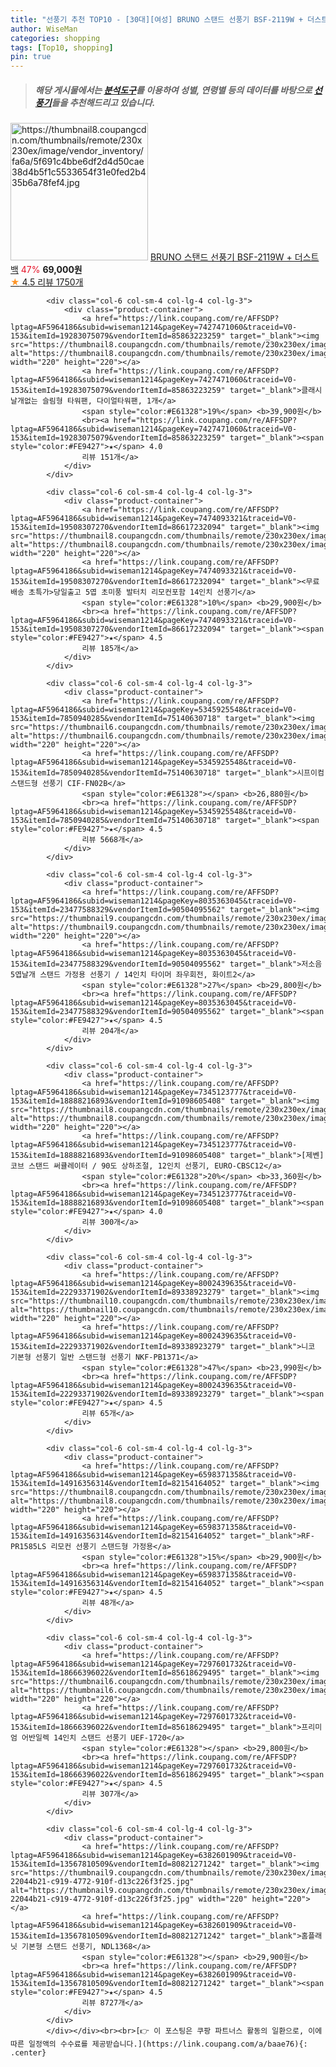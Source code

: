 ```yaml
---
title: "선풍기 추천 TOP10 - [30대][여성] BRUNO 스탠드 선풍기 BSF-2119W + 더스트백"
author: WiseMan
categories: shopping
tags: [Top10, shopping]
pin: true
---
```


> ##### 해당 게시물에서는 [**분석도구**](https://itemscout.io/)를 이용하여 **성별**, **연령별** 등의 데이터를 바탕으로 [**선풍기**](https://link.coupang.com/a/baae76)들을 추천해드리고 있습니다.
<div class="container"><div class="row">
            <div class="col-6 col-sm-4 col-lg-4 col-lg-3">
                <div class="product-container">
                    <a href="https://link.coupang.com/re/AFFSDP?lptag=AF5964186&subid=wiseman1214&pageKey=7217061177&traceid=V0-153&itemId=18279164955&vendorItemId=88953610567" target="_blank"><img src="https://thumbnail8.coupangcdn.com/thumbnails/remote/230x230ex/image/vendor_inventory/fa6a/5f691c4bbe6df2d4d50cae38d4b5f1c5533654f31e0fed2b435b6a78fef4.jpg" alt="https://thumbnail8.coupangcdn.com/thumbnails/remote/230x230ex/image/vendor_inventory/fa6a/5f691c4bbe6df2d4d50cae38d4b5f1c5533654f31e0fed2b435b6a78fef4.jpg" width="220" height="220"></a>
                    <a href="https://link.coupang.com/re/AFFSDP?lptag=AF5964186&subid=wiseman1214&pageKey=7217061177&traceid=V0-153&itemId=18279164955&vendorItemId=88953610567" target="_blank">BRUNO 스탠드 선풍기 BSF-2119W + 더스트백</a>
                    <span style="color:#E61328">47%</span> <b>69,000원</b>
                    <br><a href="https://link.coupang.com/re/AFFSDP?lptag=AF5964186&subid=wiseman1214&pageKey=7217061177&traceid=V0-153&itemId=18279164955&vendorItemId=88953610567" target="_blank"><span style="color:#FE9427">★</span> 4.5
                    리뷰 1750개</a>
                </div>
            </div>
            
            <div class="col-6 col-sm-4 col-lg-4 col-lg-3">
                <div class="product-container">
                    <a href="https://link.coupang.com/re/AFFSDP?lptag=AF5964186&subid=wiseman1214&pageKey=7427471060&traceid=V0-153&itemId=19283075079&vendorItemId=85863223259" target="_blank"><img src="https://thumbnail8.coupangcdn.com/thumbnails/remote/230x230ex/image/vendor_inventory/da83/45cfa38c9ad35a2bf27c4ebcef540cd62e6c98f68c4dcc810ba7e97e2b5f.jpg" alt="https://thumbnail8.coupangcdn.com/thumbnails/remote/230x230ex/image/vendor_inventory/da83/45cfa38c9ad35a2bf27c4ebcef540cd62e6c98f68c4dcc810ba7e97e2b5f.jpg" width="220" height="220"></a>
                    <a href="https://link.coupang.com/re/AFFSDP?lptag=AF5964186&subid=wiseman1214&pageKey=7427471060&traceid=V0-153&itemId=19283075079&vendorItemId=85863223259" target="_blank">클래시 날개없는 슬림형 타워팬, 다이얼타워팬, 1개</a>
                    <span style="color:#E61328">19%</span> <b>39,900원</b>
                    <br><a href="https://link.coupang.com/re/AFFSDP?lptag=AF5964186&subid=wiseman1214&pageKey=7427471060&traceid=V0-153&itemId=19283075079&vendorItemId=85863223259" target="_blank"><span style="color:#FE9427">★</span> 4.0
                    리뷰 151개</a>
                </div>
            </div>
            
            <div class="col-6 col-sm-4 col-lg-4 col-lg-3">
                <div class="product-container">
                    <a href="https://link.coupang.com/re/AFFSDP?lptag=AF5964186&subid=wiseman1214&pageKey=7474093321&traceid=V0-153&itemId=19508307270&vendorItemId=86617232094" target="_blank"><img src="https://thumbnail8.coupangcdn.com/thumbnails/remote/230x230ex/image/0820_amir_esrgan_inf80k_batch_0_max3k/d9ea/5e98e2d532c6795897b229524159ff8e915252a9afd36ff4c2bbf8ace2e6.png" alt="https://thumbnail8.coupangcdn.com/thumbnails/remote/230x230ex/image/0820_amir_esrgan_inf80k_batch_0_max3k/d9ea/5e98e2d532c6795897b229524159ff8e915252a9afd36ff4c2bbf8ace2e6.png" width="220" height="220"></a>
                    <a href="https://link.coupang.com/re/AFFSDP?lptag=AF5964186&subid=wiseman1214&pageKey=7474093321&traceid=V0-153&itemId=19508307270&vendorItemId=86617232094" target="_blank"><무료배송 초특가>당일출고 5엽 초미풍 발터치 리모컨포함 14인치 선풍기</a>
                    <span style="color:#E61328">10%</span> <b>29,900원</b>
                    <br><a href="https://link.coupang.com/re/AFFSDP?lptag=AF5964186&subid=wiseman1214&pageKey=7474093321&traceid=V0-153&itemId=19508307270&vendorItemId=86617232094" target="_blank"><span style="color:#FE9427">★</span> 4.5
                    리뷰 185개</a>
                </div>
            </div>
            
            <div class="col-6 col-sm-4 col-lg-4 col-lg-3">
                <div class="product-container">
                    <a href="https://link.coupang.com/re/AFFSDP?lptag=AF5964186&subid=wiseman1214&pageKey=5345925548&traceid=V0-153&itemId=7850940285&vendorItemId=75140630718" target="_blank"><img src="https://thumbnail6.coupangcdn.com/thumbnails/remote/230x230ex/image/0820_amir_esrgan_inf80k_batch_0_max3k/4694/f54c30b6f7f659a4f765f827b6fdbfb1b5e100a99e3ab08e33107caa48b8.jpg" alt="https://thumbnail6.coupangcdn.com/thumbnails/remote/230x230ex/image/0820_amir_esrgan_inf80k_batch_0_max3k/4694/f54c30b6f7f659a4f765f827b6fdbfb1b5e100a99e3ab08e33107caa48b8.jpg" width="220" height="220"></a>
                    <a href="https://link.coupang.com/re/AFFSDP?lptag=AF5964186&subid=wiseman1214&pageKey=5345925548&traceid=V0-153&itemId=7850940285&vendorItemId=75140630718" target="_blank">시프이컴 스탠드형 선풍기 CIF-FN02B</a>
                    <span style="color:#E61328"></span> <b>26,880원</b>
                    <br><a href="https://link.coupang.com/re/AFFSDP?lptag=AF5964186&subid=wiseman1214&pageKey=5345925548&traceid=V0-153&itemId=7850940285&vendorItemId=75140630718" target="_blank"><span style="color:#FE9427">★</span> 4.5
                    리뷰 5668개</a>
                </div>
            </div>
            
            <div class="col-6 col-sm-4 col-lg-4 col-lg-3">
                <div class="product-container">
                    <a href="https://link.coupang.com/re/AFFSDP?lptag=AF5964186&subid=wiseman1214&pageKey=8035363045&traceid=V0-153&itemId=23477588329&vendorItemId=90504095562" target="_blank"><img src="https://thumbnail9.coupangcdn.com/thumbnails/remote/230x230ex/image/vendor_inventory/50d7/3372278c33c351f66b35a36e119b63ff199baff02a198bfc67ed00b93373.jpg" alt="https://thumbnail9.coupangcdn.com/thumbnails/remote/230x230ex/image/vendor_inventory/50d7/3372278c33c351f66b35a36e119b63ff199baff02a198bfc67ed00b93373.jpg" width="220" height="220"></a>
                    <a href="https://link.coupang.com/re/AFFSDP?lptag=AF5964186&subid=wiseman1214&pageKey=8035363045&traceid=V0-153&itemId=23477588329&vendorItemId=90504095562" target="_blank">저소음 5엽날개 스탠드 가정용 선풍기 / 14인치 타이머 좌우회전, 화이트2</a>
                    <span style="color:#E61328">27%</span> <b>29,800원</b>
                    <br><a href="https://link.coupang.com/re/AFFSDP?lptag=AF5964186&subid=wiseman1214&pageKey=8035363045&traceid=V0-153&itemId=23477588329&vendorItemId=90504095562" target="_blank"><span style="color:#FE9427">★</span> 4.5
                    리뷰 204개</a>
                </div>
            </div>
            
            <div class="col-6 col-sm-4 col-lg-4 col-lg-3">
                <div class="product-container">
                    <a href="https://link.coupang.com/re/AFFSDP?lptag=AF5964186&subid=wiseman1214&pageKey=7345123777&traceid=V0-153&itemId=18888216893&vendorItemId=91098605408" target="_blank"><img src="https://thumbnail8.coupangcdn.com/thumbnails/remote/230x230ex/image/vendor_inventory/0692/e56b040ac10a75e99ceaa548ce1955543f65f1519529c02f9781aef3bf18.jpg" alt="https://thumbnail8.coupangcdn.com/thumbnails/remote/230x230ex/image/vendor_inventory/0692/e56b040ac10a75e99ceaa548ce1955543f65f1519529c02f9781aef3bf18.jpg" width="220" height="220"></a>
                    <a href="https://link.coupang.com/re/AFFSDP?lptag=AF5964186&subid=wiseman1214&pageKey=7345123777&traceid=V0-153&itemId=18888216893&vendorItemId=91098605408" target="_blank">[제벤] 코브 스탠드 써큘레이터 / 90도 상하조절, 12인치 선풍기, EURO-CBSC12</a>
                    <span style="color:#E61328">20%</span> <b>33,360원</b>
                    <br><a href="https://link.coupang.com/re/AFFSDP?lptag=AF5964186&subid=wiseman1214&pageKey=7345123777&traceid=V0-153&itemId=18888216893&vendorItemId=91098605408" target="_blank"><span style="color:#FE9427">★</span> 4.0
                    리뷰 300개</a>
                </div>
            </div>
            
            <div class="col-6 col-sm-4 col-lg-4 col-lg-3">
                <div class="product-container">
                    <a href="https://link.coupang.com/re/AFFSDP?lptag=AF5964186&subid=wiseman1214&pageKey=8002439635&traceid=V0-153&itemId=22293371902&vendorItemId=89338923279" target="_blank"><img src="https://thumbnail10.coupangcdn.com/thumbnails/remote/230x230ex/image/vendor_inventory/80d0/a9789e752cf62355f5e4e1c671abf3eec0ce943186483a71fdab0ab85ce6.jpg" alt="https://thumbnail10.coupangcdn.com/thumbnails/remote/230x230ex/image/vendor_inventory/80d0/a9789e752cf62355f5e4e1c671abf3eec0ce943186483a71fdab0ab85ce6.jpg" width="220" height="220"></a>
                    <a href="https://link.coupang.com/re/AFFSDP?lptag=AF5964186&subid=wiseman1214&pageKey=8002439635&traceid=V0-153&itemId=22293371902&vendorItemId=89338923279" target="_blank">니코 기본형 선풍기 일반 스탠드형 선풍기 NKF-PB1371</a>
                    <span style="color:#E61328">47%</span> <b>23,990원</b>
                    <br><a href="https://link.coupang.com/re/AFFSDP?lptag=AF5964186&subid=wiseman1214&pageKey=8002439635&traceid=V0-153&itemId=22293371902&vendorItemId=89338923279" target="_blank"><span style="color:#FE9427">★</span> 4.5
                    리뷰 65개</a>
                </div>
            </div>
            
            <div class="col-6 col-sm-4 col-lg-4 col-lg-3">
                <div class="product-container">
                    <a href="https://link.coupang.com/re/AFFSDP?lptag=AF5964186&subid=wiseman1214&pageKey=6598371358&traceid=V0-153&itemId=14916356314&vendorItemId=82154164052" target="_blank"><img src="https://thumbnail8.coupangcdn.com/thumbnails/remote/230x230ex/image/vendor_inventory/2689/067091c3a3324d574a5bdbeac767d458bc6874cf0ddce90f5b622bc180ce.jpg" alt="https://thumbnail8.coupangcdn.com/thumbnails/remote/230x230ex/image/vendor_inventory/2689/067091c3a3324d574a5bdbeac767d458bc6874cf0ddce90f5b622bc180ce.jpg" width="220" height="220"></a>
                    <a href="https://link.coupang.com/re/AFFSDP?lptag=AF5964186&subid=wiseman1214&pageKey=6598371358&traceid=V0-153&itemId=14916356314&vendorItemId=82154164052" target="_blank">RF-PR1585LS 리모컨 선풍기 스탠드형 가정용</a>
                    <span style="color:#E61328">15%</span> <b>29,900원</b>
                    <br><a href="https://link.coupang.com/re/AFFSDP?lptag=AF5964186&subid=wiseman1214&pageKey=6598371358&traceid=V0-153&itemId=14916356314&vendorItemId=82154164052" target="_blank"><span style="color:#FE9427">★</span> 4.5
                    리뷰 48개</a>
                </div>
            </div>
            
            <div class="col-6 col-sm-4 col-lg-4 col-lg-3">
                <div class="product-container">
                    <a href="https://link.coupang.com/re/AFFSDP?lptag=AF5964186&subid=wiseman1214&pageKey=7297601732&traceid=V0-153&itemId=18666396022&vendorItemId=85618629495" target="_blank"><img src="https://thumbnail6.coupangcdn.com/thumbnails/remote/230x230ex/image/vendor_inventory/8f52/5739b9adb45adbed9883b8dd3c8b4ede9239ae67aefa263b0ef7b64c3e5b.jpg" alt="https://thumbnail6.coupangcdn.com/thumbnails/remote/230x230ex/image/vendor_inventory/8f52/5739b9adb45adbed9883b8dd3c8b4ede9239ae67aefa263b0ef7b64c3e5b.jpg" width="220" height="220"></a>
                    <a href="https://link.coupang.com/re/AFFSDP?lptag=AF5964186&subid=wiseman1214&pageKey=7297601732&traceid=V0-153&itemId=18666396022&vendorItemId=85618629495" target="_blank">프리미엄 어반일렉 14인치 스탠드 선풍기 UEF-1720</a>
                    <span style="color:#E61328"></span> <b>29,800원</b>
                    <br><a href="https://link.coupang.com/re/AFFSDP?lptag=AF5964186&subid=wiseman1214&pageKey=7297601732&traceid=V0-153&itemId=18666396022&vendorItemId=85618629495" target="_blank"><span style="color:#FE9427">★</span> 4.5
                    리뷰 307개</a>
                </div>
            </div>
            
            <div class="col-6 col-sm-4 col-lg-4 col-lg-3">
                <div class="product-container">
                    <a href="https://link.coupang.com/re/AFFSDP?lptag=AF5964186&subid=wiseman1214&pageKey=6382601909&traceid=V0-153&itemId=13567810509&vendorItemId=80821271242" target="_blank"><img src="https://thumbnail9.coupangcdn.com/thumbnails/remote/230x230ex/image/retail/images/1411934333475351-22044b21-c919-4772-910f-d13c226f3f25.jpg" alt="https://thumbnail9.coupangcdn.com/thumbnails/remote/230x230ex/image/retail/images/1411934333475351-22044b21-c919-4772-910f-d13c226f3f25.jpg" width="220" height="220"></a>
                    <a href="https://link.coupang.com/re/AFFSDP?lptag=AF5964186&subid=wiseman1214&pageKey=6382601909&traceid=V0-153&itemId=13567810509&vendorItemId=80821271242" target="_blank">홈플래닛 기본형 스탠드 선풍기, NDL1368</a>
                    <span style="color:#E61328"></span> <b>29,900원</b>
                    <br><a href="https://link.coupang.com/re/AFFSDP?lptag=AF5964186&subid=wiseman1214&pageKey=6382601909&traceid=V0-153&itemId=13567810509&vendorItemId=80821271242" target="_blank"><span style="color:#FE9427">★</span> 4.5
                    리뷰 8727개</a>
                </div>
            </div>
            </div></div><br><br>[👉 이 포스팅은 쿠팡 파트너스 활동의 일환으로, 이에 따른 일정액의 수수료를 제공받습니다.](https://link.coupang.com/a/baae76){: .center}